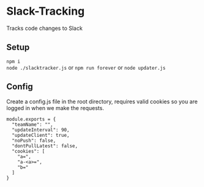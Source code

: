 # Slack-Tracking
Tracks code changes to Slack

## Setup
`npm i`  
`node ./slacktracker.js` or `npm run forever` or `node updater.js`

## Config
Create a config.js file in the root directory, requires valid cookies so you are logged in when we make the requests.
```
module.exports = {
  "teamName": "",
  "updateInterval": 90,
  "updateClient": true,
  "noPush": false,
  "dontPullLatest": false,
  "cookies": [
    "a=",
    "a-<a>=",
    "b="
  ]
}
```
